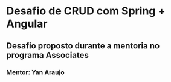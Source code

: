 # Desafio de CRUD com Spring + Angular

## Desafio proposto durante a mentoria no programa Associates

### Mentor: Yan Araujo
